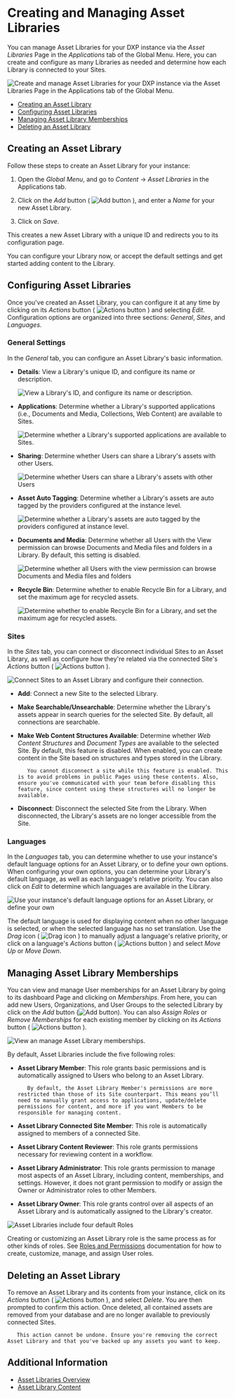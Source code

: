 # Creating and Managing Asset Libraries

You can manage Asset Libraries for your DXP instance via the *Asset Libraries* Page in the *Applications* tab of the Global Menu. Here, you can create and configure as many Libraries as needed and determine how each Library is connected to your Sites.

![Create and manage Asset Libraries for your DXP instance via the Asset Libraries Page in the Applications tab of the Global Menu.](./creating-and-managing-asset-libraries/images/01.png)

* [Creating an Asset Library](#creating-an-asset-library)
* [Configuring Asset Libraries](#configuring-asset-libraries)
* [Managing Asset Library Memberships](#managing-asset-library-memberships)
* [Deleting an Asset Library](#deleting-an-asset-library)

## Creating an Asset Library

Follow these steps to create an Asset Library for your instance:

1. Open the *Global Menu*, and go to *Content* &rarr; *Asset Libraries* in the Applications tab.

1. Click on the *Add* button ( ![Add button](../../images/icon-add.png) ), and enter a *Name* for your new Asset Library.

1. Click on *Save*.

This creates a new Asset Library with a unique ID and redirects you to its configuration page.

You can configure your Library now, or accept the default settings and get started adding content to the Library.

## Configuring Asset Libraries

Once you've created an Asset Library, you can configure it at any time by clicking on its *Actions* button ( ![Actions button](../../images/icon-actions.png) ) and selecting *Edit*. Configuration options are organized into three sections: *General*, *Sites*, and *Languages*. <!--IS THE FOLLOWING TEXT RELEVANT? "You can also access a Library's settings via its dashboard page. Simply click on the *name* of the Asset Library you want to configure, and then click on *Settings*."-->

### General Settings

In the *General* tab, you can configure an Asset Library's basic information.

* **Details**: View a Library's unique ID, and configure its name or description.

   ![View a Library's ID, and configure its name or description.](./creating-and-managing-asset-libraries/images/02.png)

* **Applications**: Determine whether a Library's supported applications (i.e., Documents and Media, Collections, Web Content) are available to Sites.

   ![Determine whether a Library's supported applications are available to Sites.](./creating-and-managing-asset-libraries/images/03.png)

* **Sharing**: Determine whether Users can share a Library's assets with other Users.

   ![Determine whether Users can share a Library's assets with other Users](./creating-and-managing-asset-libraries/images/04.png)

* **Asset Auto Tagging**: Determine whether a Library's assets are auto tagged by the providers configured at the instance level.

   ![Determine whether a Library's assets are auto tagged by the providers configured at instance level.](./creating-and-managing-asset-libraries/images/05.png)

* **Documents and Media**: Determine whether all Users with the View permission can browse Documents and Media files and folders in a Library. By default, this setting is disabled.

   ![Determine whether all Users with the view permission can browse Documents and Media files and folders](./creating-and-managing-asset-libraries/images/06.png)

* **Recycle Bin**: Determine whether to enable Recycle Bin for a Library, and set the maximum age for recycled assets.

   ![Determine whether to enable Recycle Bin for a Library, and set the maximum age for recycled assets.](./creating-and-managing-asset-libraries/images/07.png)

### Sites

In the *Sites* tab, you can connect or disconnect individual Sites to an Asset Library, as well as configure how they're related via the connected Site's *Actions* button ( ![Actions button](../../images/icon-actions.png) ).

![Connect Sites to an Asset Library and configure their connection.](./creating-and-managing-asset-libraries/images/08.png)

* **Add**: Connect a new Site to the selected Library.

* **Make Searchable/Unsearchable**: Determine whether the Library's assets appear in search queries for the selected Site. By default, all connections are searchable.

* **Make Web Content Structures Available**: Determine whether *Web Content Structures* and *Document Types* are available to the selected Site. By default, this feature is disabled. When enabled, you can create content in the Site based on structures and types stored in the Library.

   ```important::
      You cannot disconnect a site while this feature is enabled. This is to avoid problems in public Pages using these contents. Also, ensure you've communicated with your team before disabling this feature, since content using these structures will no longer be available.
   ```

* **Disconnect**: Disconnect the selected Site from the Library. When disconnected, the Library's assets are no longer accessible from the Site.

### Languages

In the *Languages* tab, you can determine whether to use your instance's default language options for an Asset Library, or to define your own options. When configuring your own options, you can determine your Library's default language, as well as each language's relative priority. You can also click on *Edit* to determine which languages are available in the Library.

![Use your instance's default language options for an Asset Library, or define your own](./creating-and-managing-asset-libraries/images/09.png)

The default language is used for displaying content when no other language is selected, or when the selected language has no set translation. Use the *Drag* icon ( ![Drag icon]() ) to manually adjust a language's relative priority, or click on a language's *Actions* button ( ![Actions button](../../images/icon-actions.png) ) and select *Move Up* or *Move Down*.

## Managing Asset Library Memberships

You can view and manage User memberships for an Asset Library by going to its dashboard Page and clicking on *Memberships*. From here, you can add new Users, Organizations, and User Groups to the selected Library by click on the *Add* button (![Add button](../../images/icon-add.png)). You can also *Assign Roles* or *Remove Memberships* for each existing member by clicking on its *Actions* button ( ![Actions button](../../images/icon-actions.png) ).

![View an manage Asset Library memberships.](./creating-and-managing-asset-libraries/images/10.png)

By default, Asset Libraries include the five following roles:

* **Asset Library Member**: This role grants basic permissions and is automatically assigned to Users who belong to an Asset Library.

   ```note::
      By default, the Asset Library Member's permissions are more restricted than those of its Site counterpart. This means you’ll need to manually grant access to applications, update/delete permissions for content, and more if you want Members to be responsible for managing content.
   ```

* **Asset Library Connected Site Member**: This role is automatically assigned to members of a connected Site. <!--does this role come with any permissions? Do its permissions depend on how their Site's connection to a Library is configured? -->

* **Asset Library Content Reviewer**: This role grants permissions necessary for reviewing content in a workflow.

* **Asset Library Administrator**: This role grants permission to manage most aspects of an Asset Library, including content, memberships, and settings. However, it does not grant permission to modify or assign the Owner or Administrator roles to other Members.

* **Asset Library Owner**: This role grants control over all aspects of an Asset Library and is automatically assigned to the Library's creator.

![Asset Libraries include four default Roles](./creating-and-managing-asset-libraries/images/11.png)

Creating or customizing an Asset Library role is the same process as for other kinds of roles. See [Roles and Permissions](../../users-and-permissions/roles_and_permissions.html) documentation for how to create, customize, manage, and assign User roles.

## Deleting an Asset Library

To remove an Asset Library and its contents from your instance, click on its *Actions* button ( ![Actions button](../../images/icon-actions.png) ), and select *Delete*. You are then prompted to confirm this action. Once deleted, all contained assets are removed from your database and are no longer available to previously connected Sites.

```warning::
   This action cannot be undone. Ensure you're removing the correct Asset Library and that you've backed up any assets you want to keep.
```

## Additional Information

* [Asset Libraries Overview](./asset-libraries-overview.md)
* [Asset Library Content](./asset-library-content.md)
